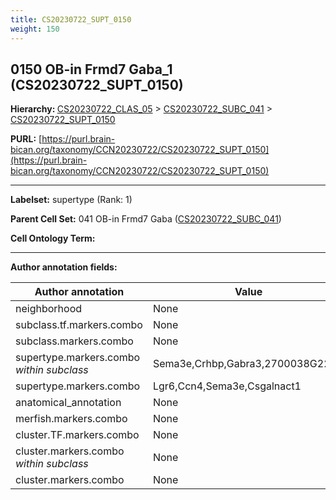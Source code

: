 ```yaml
---
title: CS20230722_SUPT_0150
weight: 150
---
```

## 0150 OB-in Frmd7 Gaba_1 (CS20230722_SUPT_0150)
<b>Hierarchy: </b>
[CS20230722_CLAS_05](../CS20230722_CLAS_05) >
[CS20230722_SUBC_041](../CS20230722_SUBC_041) >
[CS20230722_SUPT_0150](../CS20230722_SUPT_0150)

**PURL:** [https://purl.brain-bican.org/taxonomy/CCN20230722/CS20230722_SUPT_0150](https://purl.brain-bican.org/taxonomy/CCN20230722/CS20230722_SUPT_0150)

---


**Labelset:** supertype (Rank: 1)

**Parent Cell Set:** 041 OB-in Frmd7 Gaba ([CS20230722_SUBC_041](../CS20230722_SUBC_041))



**Cell Ontology Term:** 

[MARKER GENES.]: #


---

[TRANSFERRED ANNOTATIONS.]: #


[AUTHOR ANNOTATION FIELDS.]: #


**Author annotation fields:**

| Author annotation | Value |
|-------------------|-------|
|neighborhood|None|
|subclass.tf.markers.combo|None|
|subclass.markers.combo|None|
|supertype.markers.combo _within subclass_|Sema3e,Crhbp,Gabra3,2700038G22Rik|
|supertype.markers.combo|Lgr6,Ccn4,Sema3e,Csgalnact1|
|anatomical_annotation|None|
|merfish.markers.combo|None|
|cluster.TF.markers.combo|None|
|cluster.markers.combo _within subclass_|None|
|cluster.markers.combo|None|
